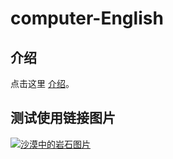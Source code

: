 # computer-English
## 介绍
点击这里 [介绍](iNTRO.md)。
## 测试使用链接图片
[![沙漠中的岩石图片]("Shiprock")](https://github.com/hengran/computer-English/blob/main/Img/%E5%8A%A8%E6%80%81%E8%A7%84%E5%88%92.png)
